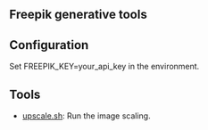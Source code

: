Freepik generative tools
---

## Configuration

Set FREEPIK_KEY=your_api_key in the environment.

## Tools

- [upscale.sh](upscale.sh): Run the image scaling.
